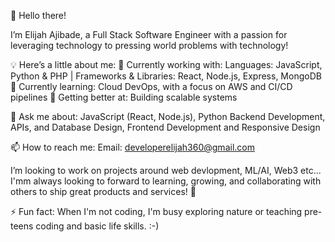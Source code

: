 👋 Hello there!

I’m Elijah Ajibade, a Full Stack Software Engineer with a passion for leveraging technology to pressing world problems with technology! 

💡 Here’s a little about me:
🔭 Currently working with: Languages: JavaScript, Python & PHP | Frameworks & Libraries: React, Node.js, Express, MongoDB
🌱 Currently learning: Cloud DevOps, with a focus on AWS and CI/CD pipelines
👯 Getting better at: Building scalable systems

💬 Ask me about: JavaScript (React, Node.js), Python Backend Development, APIs, and Database Design, Frontend Development and Responsive Design

📫 How to reach me:
Email: developerelijah360@gmail.com

I’m looking to work on projects around web devlopment, ML/AI,  Web3 etc... 
I'mm always looking to forward to learning, growing, and collaborating with others to ship great products and services!  🌟

⚡ Fun fact: When I'm not coding, I'm busy exploring nature or teaching pre-teens coding and basic life skills. :-) 
